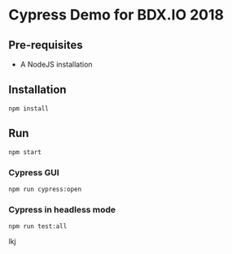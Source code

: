# Cypress Demo for BDX.IO 2018

## Pre-requisites

- A NodeJS installation

## Installation

`npm install`

## Run

`npm start`

### Cypress GUI

`npm run cypress:open`

### Cypress in headless mode

`npm run test:all`

lkj
